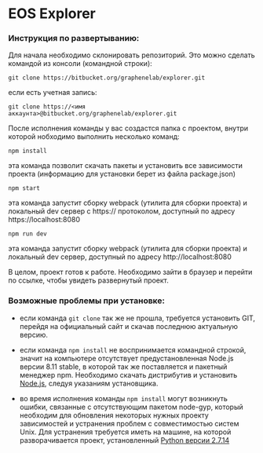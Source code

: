 EOS Explorer
============================================

### Инструкция по развертыванию:

Для начала необходимо склонировать репозиторий.
Это можно сделать командой из консоли (командной строки):

``git clone https://bitbucket.org/graphenelab/explorer.git``

если есть учетная запись:

``git clone https://<имя аккаунта>@bitbucket.org/graphenelab/explorer.git``

После исполнения команды у вас создастся папка с проектом, внутри которой нобходимо выполнить несколько команд:

``npm install``

эта команда позволит скачать пакеты и установить все зависимости проекта (информацию для установки берет из файла package.json)

``npm start``

эта команда запустит сборку webpack (утилита для сборки проекта) и локальный dev сервер c https:// протоколом, доступный по адресу https://localhost:8080

``npm run dev``

эта команда запустит сборку webpack (утилита для сборки проекта) и локальный dev сервер, доступный по адресу http://localhost:8080

В целом, проект готов к работе.
Необходимо зайти в браузер и перейти по ссылке, чтобы увидеть развернутый проект.

### Возможные проблемы при установке:

* если команда `git clone` так же не прошла, требуется установить GIT, перейдя на официальный сайт и скачав последнюю актуальную версию.

* если команда `npm install` не воспринимается командной строкой, значит на компьютере отсутствует предустановленная Node.js версии 8.11 stable, в которой так же поставляется и пакетный менеджер npm. Необходимо скачать дистрибутив и установить [Node.js](https://nodejs.org/en/download/), следуя указаниям установщика.

* во время исполнения команды `npm install` могут возникнуть ошибки, связанные с отсутствующим пакетом node-gyp, который необходим для обновления некоторых нужных проекту зависимостей и устранения проблем с совместимостью систем Unix. Для устранения требуется иметь на машине, на которой разворачивается проект, установленный [Python версии 2.7.14](https://www.python.org/downloads/)
